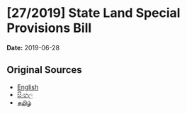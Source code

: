 # [27/2019] State Land Special Provisions Bill

**Date:** 2019-06-28

## Original Sources

- [English](https://documents.gov.lk/view/bills/2019/6/27-2019_E.pdf)
- [සිංහල](https://documents.gov.lk/view/bills/2019/6/27-2019_S.pdf)
- [தமிழ்](https://documents.gov.lk/view/bills/2019/6/27-2019_T.pdf)
